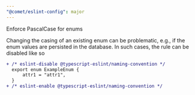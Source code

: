 ```yaml
---
"@comet/eslint-config": major
---
```


Enforce PascalCase for enums

Changing the casing of an existing enum can be problematic, e.g., if the enum values are persisted in the database. 
In such cases, the rule can be disabled like so

```diff
+ /* eslint-disable @typescript-eslint/naming-convention */
  export enum ExampleEnum {
      attr1 = "attr1",
  }
+ /* eslint-enable @typescript-eslint/naming-convention */
```
